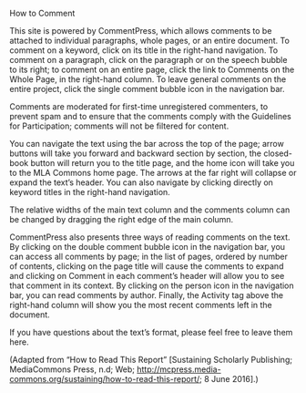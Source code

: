 How to Comment

This site is powered by CommentPress, which allows comments to be attached to individual paragraphs, whole pages, or an entire document. To comment on a keyword, click on its title in the right-hand navigation. To comment on a paragraph, click on the paragraph or on the speech bubble to its right; to comment on an entire page, click the link to Comments on the Whole Page, in the right-hand column. To leave general comments on the entire project, click the single comment bubble icon in the navigation bar.

Comments are moderated for first-time unregistered commenters, to prevent spam and to ensure that the comments comply with the Guidelines for Participation; comments will not be filtered for content.

You can navigate the text using the bar across the top of the page; arrow buttons will take you forward and backward section by section, the closed-book button will return you to the title page, and the home icon will take you to the MLA Commons home page. The arrows at the far right will collapse or expand the text’s header. You can also navigate by clicking directly on keyword titles in the right-hand navigation.

The relative widths of the main text column and the comments column can be changed by dragging the right edge of the main column.

CommentPress also presents three ways of reading comments on the text. By clicking on the double comment bubble icon in the navigation bar, you can access all comments by page; in the list of pages, ordered by number of contents, clicking on the page title will cause the comments to expand and clicking on Comment in each comment’s header will allow you to see that comment in its context. By clicking on the person icon in the navigation bar, you can read comments by author. Finally, the Activity tag above the right-hand column will show you the most recent comments left in the document.

If you have questions about the text’s format, please feel free to leave them here.

(Adapted from “How to Read This Report” [Sustaining Scholarly Publishing; MediaCommons Press, n.d; Web; <http://mcpress.media-commons.org/sustaining/how-to-read-this-report/>; 8 June 2016].)



